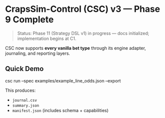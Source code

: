# CrapsSim-Control (CSC) v3 — Phase 9 Complete

> Status: Phase 11 (Strategy DSL v1) in progress — docs initialized; implementation begins at C1.

CSC now supports **every vanilla bet type** through its engine adapter, journaling, and reporting layers.

## Quick Demo

csc run –spec examples/example_line_odds.json –export

This produces:
- `journal.csv`
- `summary.json`
- `manifest.json` (includes schema + capabilities)
